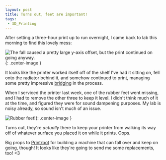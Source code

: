 ```yaml
---
layout: post
title: Turns out, feet are important! 
tags: 
 - 3D_Printing
---
```


After setting a three-hour print up to run overnight, I came back to lab this morning to find this lovely mess:

![The fall caused a pretty large y-axis offset, but the print continued on going anyway.](http://i.imgur.com/wUxADW8.jpg){: .center-image }

It looks like the printer worked itself off of the shelf I've had it sitting on, fell onto the radiator behind it, and somehow continued to print, managing some pretty impressive [bridging](https://www.youtube.com/watch?v=_b6hFFcLh_Q) in the process. 

When I serviced the printer last week, one of the rubber feet went missing, and I had to remove the other three to keep it level. I didn't think much of it at the time, and figured they were for sound dampening purposes. My lab is noisy already, so sound isn't much of an issue.

![Rubber feet!](http://i.imgur.com/juLmkDo.jpg){: .center-image }

Turns out, they're *actually* there to keep your printer from walking its way off of whatever surface you placed it on while it prints. Oops.

Big props to [Printrbot](https://twitter.com/printrbot) for building a machine that can fall over and keep on going, though! It looks like they're going to send me some replacements, too! <3